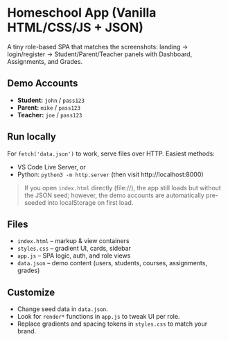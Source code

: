 # Homeschool App (Vanilla HTML/CSS/JS + JSON)
A tiny role-based SPA that matches the screenshots: landing → login/register → Student/Parent/Teacher panels with Dashboard, Assignments, and Grades.

## Demo Accounts
- **Student:** `john` / `pass123`
- **Parent:** `mike` / `pass123`
- **Teacher:** `joe` / `pass123`

## Run locally
For `fetch('data.json')` to work, serve files over HTTP. Easiest methods:
- VS Code Live Server, or
- Python: `python3 -m http.server` (then visit http://localhost:8000)

> If you open `index.html` directly (file://), the app still loads but without the JSON seed; however, the demo accounts are automatically pre-seeded into localStorage on first load.

## Files
- `index.html` – markup & view containers
- `styles.css` – gradient UI, cards, sidebar
- `app.js` – SPA logic, auth, and role views
- `data.json` – demo content (users, students, courses, assignments, grades)

## Customize
- Change seed data in `data.json`.
- Look for `render*` functions in `app.js` to tweak UI per role.
- Replace gradients and spacing tokens in `styles.css` to match your brand.
